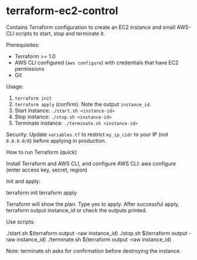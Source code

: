# terraform-ec2-control

Contains Terraform configuration to create an EC2 instance and small AWS-CLI scripts to start, stop and terminate it.

Prerequisites:
- Terraform >= 1.0
- AWS CLI configured (`aws configure`) with credentials that have EC2 permissions
- Git

Usage:
1. `terraform init`
2. `terraform apply` (confirm). Note the output `instance_id`.
3. Start instance: `./start.sh <instance-id>`
4. Stop instance: `./stop.sh <instance-id>`
5. Terminate instance: `./terminate.sh <instance-id>`

Security: Update `variables.tf` to restrict `my_ip_cidr` to your IP (not `0.0.0.0/0`) before applying in production.


How to run Terraform (quick)

Install Terraform and AWS CLI, and configure AWS CLI:
aws configure (enter access key, secret, region)

Init and apply:

terraform init
terraform apply


Terraform will show the plan. Type yes to apply. After successful apply, terraform output instance_id or check the outputs printed.

Use scripts:

./start.sh $(terraform output -raw instance_id)
./stop.sh  $(terraform output -raw instance_id)
./terminate.sh $(terraform output -raw instance_id)


Note: terminate.sh asks for confirmation before destroying the instance.